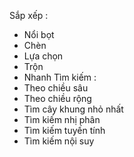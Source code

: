 

Sắp xếp :
- Nổi bọt
- Chèn
- Lựa chọn
- Trộn
- Nhanh
Tìm kiếm :
- Theo chiều sâu
- Theo chiều rộng
- Tìm cây khung nhỏ nhất
- Tìm kiếm nhị phân
- Tìm kiếm tuyến tính
- Tìm kiếm nội suy